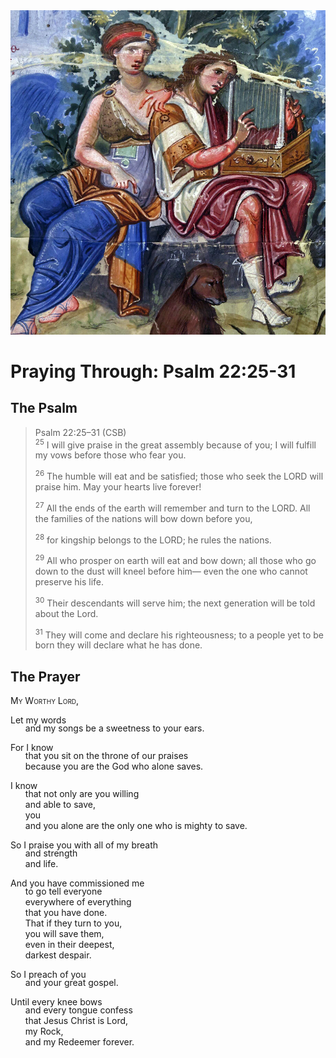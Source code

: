 <img class="intro-right" src="../images/art-paris-psalter.jpg">

<style>
  li {list-style-type: none;}
  p + ul {
    margin-top: -18px;
}
</style>

# Praying Through: Psalm 22:25-31

## The Psalm

>Psalm 22:25–31 (CSB)  
><sup>25</sup> I will give praise in the great assembly because of you; I will fulfill my vows before those who fear you. 
>
><sup>26</sup> The humble will eat and be satisfied; those who seek the LORD will praise him. May your hearts live forever! 
>
><sup>27</sup> All the ends of the earth will remember and turn to the LORD. All the families of the nations will bow down before you, 
>
><sup>28</sup> for kingship belongs to the LORD; he rules the nations. 
>
><sup>29</sup> All who prosper on earth will eat and bow down; all those who go down to the dust will kneel before him— even the one who cannot preserve his life. 
>
><sup>30</sup> Their descendants will serve him; the next generation will be told about the Lord. 
>
><sup>31</sup> They will come and declare his righteousness; to a people yet to be born they will declare what he has done.

## The Prayer

<div style="font-variant: small-caps;">
My Worthy Lord,
</div>

Let my words 
* and my songs be a sweetness to your ears.

For I know 
* that you sit on the throne of our praises 
* because you are the God who alone saves.

I know 
* that not only are you willing 
* and able to save,
* you 
* and you alone are the only one who is mighty to save.

So I praise you with all of my breath 
* and strength 
* and life.

And you have commissioned me 
* to go tell everyone
* everywhere of everything 
* that you have done. 
* That if they turn to you,
* you will save them,
* even in their deepest,
* darkest despair.

So I preach of you 
* and your great gospel.

Until every knee bows 
* and every tongue confess 
* that Jesus Christ is Lord,
* my Rock,
* and my Redeemer forever.
